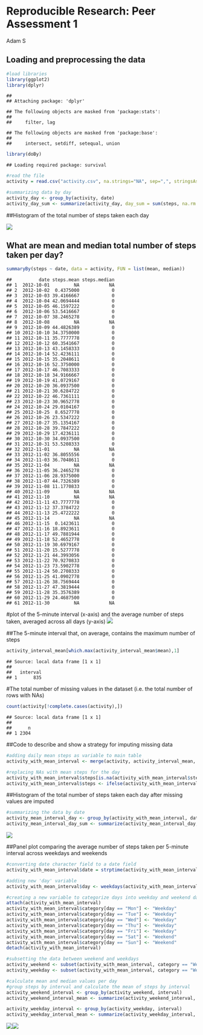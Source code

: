 # Reproducible Research: Peer Assessment 1
Adam S  

## Loading and preprocessing the data

```r
#load libraries
library(ggplot2)
library(dplyr)
```

```
## 
## Attaching package: 'dplyr'
```

```
## The following objects are masked from 'package:stats':
## 
##     filter, lag
```

```
## The following objects are masked from 'package:base':
## 
##     intersect, setdiff, setequal, union
```

```r
library(doBy)
```

```
## Loading required package: survival
```

```r
#read the file
activity = read.csv("activity.csv", na.strings="NA", sep=",", stringsAsFactors=FALSE)

#summarizing data by day
activity_day <- group_by(activity, date)
activity_day_sum <- summarize(activity_day, day_sum = sum(steps, na.rm = TRUE)) 
```

##Histogram of the total number of steps taken each day

![](PA1_template_files/figure-html/unnamed-chunk-2-1.png)

## What are mean and median total number of steps taken per day?


```r
summaryBy(steps ~ date, data = activity, FUN = list(mean, median))
```

```
##          date steps.mean steps.median
## 1  2012-10-01         NA           NA
## 2  2012-10-02  0.4375000            0
## 3  2012-10-03 39.4166667            0
## 4  2012-10-04 42.0694444            0
## 5  2012-10-05 46.1597222            0
## 6  2012-10-06 53.5416667            0
## 7  2012-10-07 38.2465278            0
## 8  2012-10-08         NA           NA
## 9  2012-10-09 44.4826389            0
## 10 2012-10-10 34.3750000            0
## 11 2012-10-11 35.7777778            0
## 12 2012-10-12 60.3541667            0
## 13 2012-10-13 43.1458333            0
## 14 2012-10-14 52.4236111            0
## 15 2012-10-15 35.2048611            0
## 16 2012-10-16 52.3750000            0
## 17 2012-10-17 46.7083333            0
## 18 2012-10-18 34.9166667            0
## 19 2012-10-19 41.0729167            0
## 20 2012-10-20 36.0937500            0
## 21 2012-10-21 30.6284722            0
## 22 2012-10-22 46.7361111            0
## 23 2012-10-23 30.9652778            0
## 24 2012-10-24 29.0104167            0
## 25 2012-10-25  8.6527778            0
## 26 2012-10-26 23.5347222            0
## 27 2012-10-27 35.1354167            0
## 28 2012-10-28 39.7847222            0
## 29 2012-10-29 17.4236111            0
## 30 2012-10-30 34.0937500            0
## 31 2012-10-31 53.5208333            0
## 32 2012-11-01         NA           NA
## 33 2012-11-02 36.8055556            0
## 34 2012-11-03 36.7048611            0
## 35 2012-11-04         NA           NA
## 36 2012-11-05 36.2465278            0
## 37 2012-11-06 28.9375000            0
## 38 2012-11-07 44.7326389            0
## 39 2012-11-08 11.1770833            0
## 40 2012-11-09         NA           NA
## 41 2012-11-10         NA           NA
## 42 2012-11-11 43.7777778            0
## 43 2012-11-12 37.3784722            0
## 44 2012-11-13 25.4722222            0
## 45 2012-11-14         NA           NA
## 46 2012-11-15  0.1423611            0
## 47 2012-11-16 18.8923611            0
## 48 2012-11-17 49.7881944            0
## 49 2012-11-18 52.4652778            0
## 50 2012-11-19 30.6979167            0
## 51 2012-11-20 15.5277778            0
## 52 2012-11-21 44.3993056            0
## 53 2012-11-22 70.9270833            0
## 54 2012-11-23 73.5902778            0
## 55 2012-11-24 50.2708333            0
## 56 2012-11-25 41.0902778            0
## 57 2012-11-26 38.7569444            0
## 58 2012-11-27 47.3819444            0
## 59 2012-11-28 35.3576389            0
## 60 2012-11-29 24.4687500            0
## 61 2012-11-30         NA           NA
```

#plot of the 5-minute interval (x-axis) and the average number of steps taken, averaged across all days (y-axis)
![](PA1_template_files/figure-html/unnamed-chunk-4-1.png)


##The 5-minute interval that, on average, contains the maximum number of steps

```r
activity_interval_mean[which.max(activity_interval_mean$mean),1]
```

```
## Source: local data frame [1 x 1]
## 
##   interval
## 1      835
```


#The total number of missing values in the dataset (i.e. the total number of rows with NAs)

```r
count(activity[!complete.cases(activity),])
```

```
## Source: local data frame [1 x 1]
## 
##      n
## 1 2304
```

##Code to describe and show a strategy for imputing missing data

```r
#adding daily mean steps as variable to main table
activity_with_mean_interval <- merge(activity, activity_interval_mean, by.x="interval", by.y="interval", all=TRUE, na.rm=TRUE)

#replacing NAs with mean steps for the day
activity_with_mean_interval$steps[is.na(activity_with_mean_interval$steps)] <- 987654321
activity_with_mean_interval$steps <- ifelse(activity_with_mean_interval$steps == 987654321, activity_with_mean_interval$mean, activity_with_mean_interval$steps) 
```


##Histogram of the total number of steps taken each day after missing values are imputed

```r
#summarizing the data by date
activity_mean_interval_day <- group_by(activity_with_mean_interval, date)
activity_mean_interval_day_sum <- summarize(activity_mean_interval_day, day_sum = sum(steps, na.rm = TRUE))
```
![](PA1_template_files/figure-html/unnamed-chunk-9-1.png)

##Panel plot comparing the average number of steps taken per 5-minute interval across weekdays and weekends



```r
#converting date character field to a date field
activity_with_mean_interval$date = strptime(activity_with_mean_interval$date, "%Y-%m-%d")

#adding new 'day' variable
activity_with_mean_interval$day <- weekdays(activity_with_mean_interval$date, abbreviate = TRUE)

#creating a new variable to categorize days into weekday and weekend days 
attach(activity_with_mean_interval)
activity_with_mean_interval$category[day == "Mon"] <- "Weekday"
activity_with_mean_interval$category[day == "Tue"] <- "Weekday"
activity_with_mean_interval$category[day == "Wed"] <- "Weekday"
activity_with_mean_interval$category[day == "Thu"] <- "Weekday"
activity_with_mean_interval$category[day == "Fri"] <- "Weekday"
activity_with_mean_interval$category[day == "Sat"] <- "Weekend"
activity_with_mean_interval$category[day == "Sun"] <- "Weekend"
detach(activity_with_mean_interval)

#subsetting the data between weekend and weekdays
activity_weekend <- subset(activity_with_mean_interval, category == "Weekend", select=c(interval, steps, mean))
activity_weekday <- subset(activity_with_mean_interval, category == "Weekday", select=c(interval, steps, mean))

#calculate mean and median values per day
#group steps by interval and calculate the mean of steps by interval
activity_weekend_interval <- group_by(activity_weekend, interval)
activity_weekend_interval_mean <- summarize(activity_weekend_interval, mean = mean(steps, na.rm = TRUE))

activity_weekday_interval <- group_by(activity_weekday, interval)
activity_weekday_interval_mean <- summarize(activity_weekday_interval, mean = mean(steps, na.rm = TRUE))
```
![](PA1_template_files/figure-html/unnamed-chunk-11-1.png)![](PA1_template_files/figure-html/unnamed-chunk-11-2.png)
